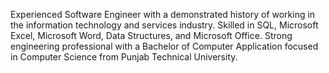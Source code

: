 Experienced Software Engineer with a demonstrated history of working in the information technology and services industry. Skilled in SQL, Microsoft Excel, Microsoft Word, Data Structures, and Microsoft Office. Strong engineering professional with a Bachelor of Computer Application focused in Computer Science from Punjab Technical University. 
